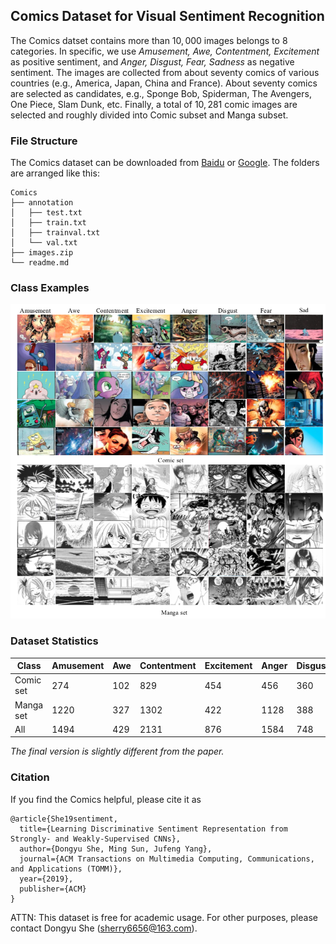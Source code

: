 ## Comics Dataset for Visual Sentiment Recognition

The Comics datset contains more than $10,000$ images belongs to $8$ categories. In specific, we use *Amusement, Awe, Contentment, Excitement* as positive sentiment, and *Anger, Disgust, Fear, Sadness* as negative sentiment. The images are collected from about seventy comics of various countries (e.g., America, Japan, China and France). About seventy comics are selected as candidates, e.g., Sponge Bob, Spiderman, The Avengers, One Piece, Slam Dunk, etc.  Finally, a total of $10,281$ comic images are selected and roughly divided into Comic subset and Manga subset.



###  File Structure

The Comics dataset can be downloaded from [Baidu](https://pan.baidu.com/s/12oqR1y4l-1Hf2_hQVtuecg) or [Google](https://drive.google.com/file/d/1nSFsFivyw3Et29cP_z_2Ta1qGSUEr_Sh/view?usp=sharing). The folders are arranged like this:

```
Comics
├── annotation
│   ├── test.txt
│   ├── train.txt
│   ├── trainval.txt
│   └── val.txt
├── images.zip
└── readme.md
```



### Class Examples

![](example.png)



### Dataset Statistics

| Class     | Amusement | Awe  | Contentment | Excitement | Anger | Disgust | Fear | Sad  | Total |
| --------- | --------- | ---- | ----------- | ---------- | ----- | ------- | ---- | ---- | :---: |
| Comic set | 274       | 102  | 829         | 454        | 456   | 360     | 865  | 264  | 3604  |
| Manga set | 1220      | 327  | 1302        | 422        | 1128  | 388     | 1151 | 739  | 6677  |
| All       | 1494      | 429  | 2131        | 876        | 1584  | 748     | 2116 | 1003 | 10281 |

*The final version is slightly different from the paper.*




### Citation
If you find the Comics helpful, please cite it as
```
@article{She19sentiment,
  title={Learning Discriminative Sentiment Representation from Strongly- and Weakly-Supervised CNNs},
  author={Dongyu She, Ming Sun, Jufeng Yang},
  journal={ACM Transactions on Multimedia Computing, Communications, and Applications (TOMM)},
  year={2019},
  publisher={ACM}
}
```

ATTN: This dataset is free for academic usage. For other purposes, please contact Dongyu She (sherry6656@163.com).